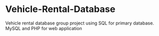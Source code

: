 # Vehicle-Rental-Database
 Vehicle rental database group project using SQL for primary database. MySQL and PHP for web application 
